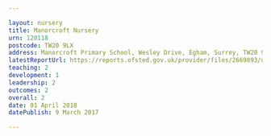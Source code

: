 ```yaml
---

layout: nursery
title: Manorcroft Nursery
urn: 120118
postcode: TW20 9LX
address: Manorcroft Primary School, Wesley Drive, Egham, Surrey, TW20 9LX
latestReportUrl: https://reports.ofsted.gov.uk/provider/files/2669893/urn/120118.pdf
teaching: 2
development: 1
leadership: 2
outcomes: 2
overall: 2
date: 01 April 2018 
datePublish: 9 March 2017

---
```


